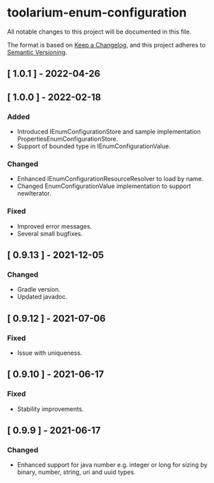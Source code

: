 # toolarium-enum-configuration

All notable changes to this project will be documented in this file.

The format is based on [Keep a Changelog](https://keepachangelog.com/en/1.0.0/),
and this project adheres to [Semantic Versioning](https://semver.org/spec/v2.0.0.html).

## [ 1.0.1 ] - 2022-04-26

## [ 1.0.0 ] - 2022-02-18
### Added
- Introduced IEnumConfigurationStore and sample implementation PropertiesEnumConfigurationStore.
- Support of bounded type in IEnumConfigurationValue.

### Changed
- Enhanced IEnumConfigurationResourceResolver to load by name.
- Changed EnumConfigurationValue implementation to support newIterator.

### Fixed
- Improved error messages.
- Several small bugfixes.

## [ 0.9.13 ] - 2021-12-05
### Changed
- Gradle version.
- Updated javadoc.

## [ 0.9.12 ] - 2021-07-06
### Fixed
- Issue with uniqueness.

## [ 0.9.10 ] - 2021-06-17
### Fixed
- Stability improvements.

## [ 0.9.9 ] - 2021-06-17
### Changed
- Enhanced support for java number e.g. integer or long for sizing by binary, number, string, uri and uuid types.
